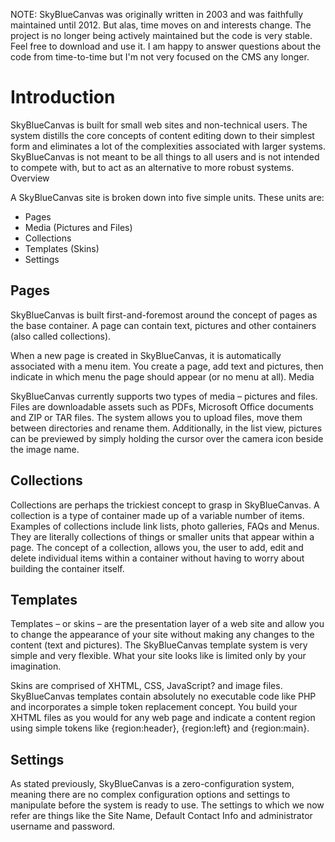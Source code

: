NOTE: SkyBlueCanvas was originally written in 2003 and was faithfully maintained until 2012. But alas, time moves on and interests change. The project is no longer being actively maintained but the code is very stable. Feel free to download and use it. I am happy to answer questions about the code from time-to-time but I'm not very focused on the CMS any longer.

# Introduction

SkyBlueCanvas is built for small web sites and non-technical users. The system distills the core concepts of content editing down to their simplest form and eliminates a lot of the complexities associated with larger systems. SkyBlueCanvas is not meant to be all things to all users and is not intended to compete with, but to act as an alternative to more robust systems.
Overview

A SkyBlueCanvas site is broken down into five simple units. These units are:

* Pages
* Media (Pictures and Files)
* Collections
* Templates (Skins)
* Settings

## Pages

SkyBlueCanvas is built first-and-foremost around the concept of pages as the base container. A page can contain text, pictures and other containers (also called collections).

When a new page is created in SkyBlueCanvas, it is automatically associated with a menu item. You create a page, add text and pictures, then indicate in which menu the page should appear (or no menu at all).
Media

SkyBlueCanvas currently supports two types of media – pictures and files. Files are downloadable assets such as PDFs, Microsoft Office documents and ZIP or TAR files. The system allows you to upload files, move them between directories and rename them. Additionally, in the list view, pictures can be previewed by simply holding the cursor over the camera icon beside the image name.

## Collections

Collections are perhaps the trickiest concept to grasp in SkyBlueCanvas. A collection is a type of container made up of a variable number of items. Examples of collections include link lists, photo galleries, FAQs and Menus. They are literally collections of things or smaller units that appear within a page. The concept of a collection, allows you, the user to add, edit and delete individual items within a container without having to worry about building the container itself.

## Templates

Templates – or skins – are the presentation layer of a web site and allow you to change the appearance of your site without making any changes to the content (text and pictures). The SkyBlueCanvas template system is very simple and very flexible. What your site looks like is limited only by your imagination.

Skins are comprised of XHTML, CSS, JavaScript? and image files. SkyBlueCanvas templates contain absolutely no executable code like PHP and incorporates a simple token replacement concept. You build your XHTML files as you would for any web page and indicate a content region using simple tokens like {region:header}, {region:left} and {region:main}.

## Settings

As stated previously, SkyBlueCanvas is a zero-configuration system, meaning there are no complex configuration options and settings to manipulate before the system is ready to use. The settings to which we now refer are things like the Site Name, Default Contact Info and administrator username and password.